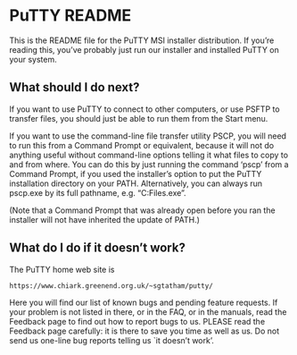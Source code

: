PuTTY README
============

This is the README file for the PuTTY MSI installer distribution. If you’re reading this, you’ve probably just run our installer and installed PuTTY on your system.

What should I do next?
----------------------

If you want to use PuTTY to connect to other computers, or use PSFTP to transfer files, you should just be able to run them from the Start menu.

If you want to use the command-line file transfer utility PSCP, you will need to run this from a Command Prompt or equivalent, because it will not do anything useful without command-line options telling it what files to copy to and from where. You can do this by just running the command ‘pscp’ from a Command Prompt, if you used the installer’s option to put the PuTTY installation directory on your PATH. Alternatively, you can always run pscp.exe by its full pathname, e.g. “C:Files.exe”.

(Note that a Command Prompt that was already open before you ran the installer will not have inherited the update of PATH.)

What do I do if it doesn’t work?
--------------------------------

The PuTTY home web site is

    https://www.chiark.greenend.org.uk/~sgtatham/putty/

Here you will find our list of known bugs and pending feature requests. If your problem is not listed in there, or in the FAQ, or in the manuals, read the Feedback page to find out how to report bugs to us. PLEASE read the Feedback page carefully: it is there to save you time as well as us. Do not send us one-line bug reports telling us \`it doesn’t work’.
